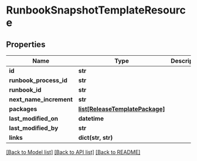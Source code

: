 # RunbookSnapshotTemplateResource

## Properties
Name | Type | Description | Notes
------------ | ------------- | ------------- | -------------
**id** | **str** |  | [optional] 
**runbook_process_id** | **str** |  | [optional] 
**runbook_id** | **str** |  | [optional] 
**next_name_increment** | **str** |  | [optional] 
**packages** | [**list[ReleaseTemplatePackage]**](ReleaseTemplatePackage.md) |  | [optional] 
**last_modified_on** | **datetime** |  | [optional] 
**last_modified_by** | **str** |  | [optional] 
**links** | **dict(str, str)** |  | [optional] 

[[Back to Model list]](../README.md#documentation-for-models) [[Back to API list]](../README.md#documentation-for-api-endpoints) [[Back to README]](../README.md)

